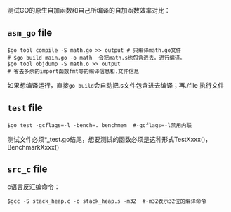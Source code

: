 测试GO的原生自加函数和自己所编译的自加函数效率对比：

## `asm_go` file

```shell
$go tool compile -S math.go >> output # 只编译math.go文件
# $go build main.go -o math  会把math.s也包含进去，进行编译。
$go tool objdump -S math.o >> output
# 省去多余的import函数fmt等的编译信息和.文件信息
```
如果想编译运行，直接`go build`会自动把.s文件包含进去编译；再./file 执行文件

## `test` file

```shell
$go test -gcflags=-l -bench=. benchmem  #-gcflags=-l禁用内联

```
测试文件必须*_test.go结尾，想要测试的函数必须是这种形式TestXxxx()，BenchmarkXxxx()


## `src_c` file 

c语言反汇编命令：

```shell
$gcc -S stack_heap.c -o stack_heap.s -m32  #-m32表示32位的编译命令

```

